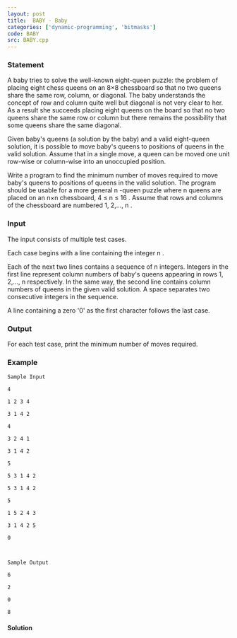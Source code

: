 ```yaml
---
layout: post
title:  BABY - Baby
categories: ['dynamic-programming', 'bitmasks']
code: BABY
src: BABY.cpp
---
```


### **Statement**

A baby tries to solve the well-known eight-queen puzzle: the problem of
placing eight chess queens on an 8×8 chessboard so that no two queens share
the same row, column, or diagonal. The baby understands the concept of row and
column quite well but diagonal is not very clear to her. As a result she
succeeds placing eight queens on the board so that no two queens share the
same row or column but there remains the possibility that some queens share
the same diagonal.

Given baby's queens (a solution by the baby) and a valid eight-queen solution,
it is possible to move baby's queens to positions of queens in the valid
solution. Assume that in a single move, a queen can be moved one unit row-wise
or column-wise into an unoccupied position.

Write a program to find the minimum number of moves required to move baby's
queens to positions of queens in the valid solution. The program should be
usable for a more general n -queen puzzle where n queens are placed on an n×n
chessboard, 4 ≤ n ≤ 16 . Assume that rows and columns of the chessboard are
numbered 1, 2,..., n .

### Input

The input consists of multiple test cases.

Each case begins with a line containing the integer n .

Each of the next two lines contains a sequence of n integers. Integers in the
first line represent column numbers of baby's queens appearing in rows 1,
2,..., n respectively. In the same way, the second line contains column
numbers of queens in the given valid solution. A space separates two
consecutive integers in the sequence.

A line containing a zero '0' as the first character follows the last case.

### Output

For each test case, print the minimum number of moves required.

### Example

    
    
    Sample Input
    4 
    1 2 3 4 
    3 1 4 2 
    4 
    3 2 4 1 
    3 1 4 2 
    5 
    5 3 1 4 2 
    5 3 1 4 2 
    5 
    1 5 2 4 3 
    3 1 4 2 5 
    0
    
    Sample Output
    6 
    2 
    0 
    8
    



#### **Solution**



